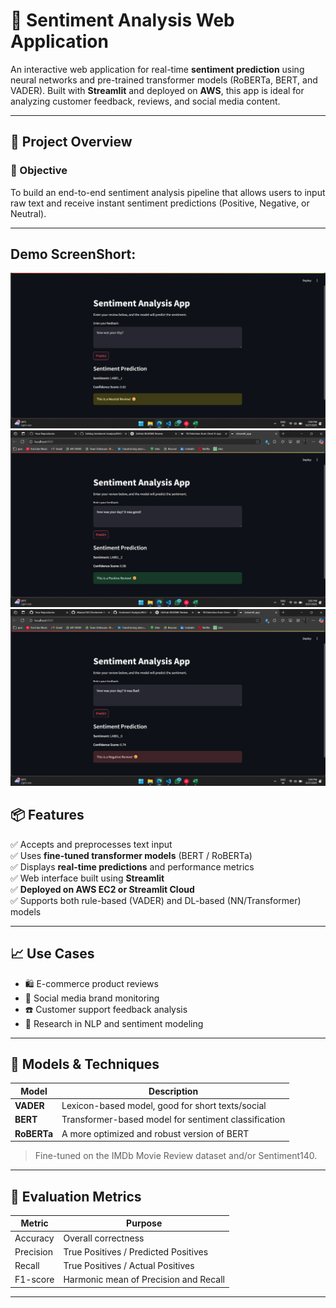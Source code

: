 # 💬 Sentiment Analysis Web Application

An interactive web application for real-time **sentiment prediction** using neural networks and pre-trained transformer models (RoBERTa, BERT, and VADER). Built with **Streamlit** and deployed on **AWS**, this app is ideal for analyzing customer feedback, reviews, and social media content.

---

## 📌 Project Overview

### 🎯 Objective

To build an end-to-end sentiment analysis pipeline that allows users to input raw text and receive instant sentiment predictions (Positive, Negative, or Neutral).

---
## Demo ScreenShort:

![Picture](https://github.com/Manav2507/Sentiment-Analysis/blob/main/8_3.png)
![Picture](https://github.com/Manav2507/Sentiment-Analysis/blob/main/8_1.png)
![Picture](https://github.com/Manav2507/Sentiment-Analysis/blob/main/8_2.png)

## 📦 Features

✅ Accepts and preprocesses text input  
✅ Uses **fine-tuned transformer models** (BERT / RoBERTa)  
✅ Displays **real-time predictions** and performance metrics  
✅ Web interface built using **Streamlit**  
✅ **Deployed on AWS EC2 or Streamlit Cloud**  
✅ Supports both rule-based (VADER) and DL-based (NN/Transformer) models  

---

## 📈 Use Cases

- 🛍️ E-commerce product reviews  
- 💬 Social media brand monitoring  
- ☎️ Customer support feedback analysis  
- 🧪 Research in NLP and sentiment modeling  

---

## 🧠 Models & Techniques

| Model      | Description                                        |
|------------|----------------------------------------------------|
| **VADER**  | Lexicon-based model, good for short texts/social   |
| **BERT**   | Transformer-based model for sentiment classification |
| **RoBERTa**| A more optimized and robust version of BERT        |

> Fine-tuned on the IMDb Movie Review dataset and/or Sentiment140.

---

## 🧪 Evaluation Metrics

| Metric      | Purpose                                   |
|-------------|--------------------------------------------|
| Accuracy    | Overall correctness                       |
| Precision   | True Positives / Predicted Positives      |
| Recall      | True Positives / Actual Positives         |
| F1-score    | Harmonic mean of Precision and Recall     |

---
